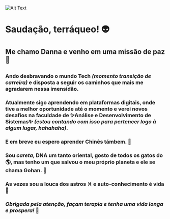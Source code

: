![Alt Text](https://media.giphy.com/media/KfBbmcllklLRdwO0Ep/giphy.gif)
# Saudação, terráqueo! :alien: <h3>
## Me chamo Danna e venho em uma missão de paz :vulcan_salute: <h2>  
### Ando desbravando o mundo **Tech** *(momento transição de carreira)* e disposta a seguir os caminhos que mais me agradarem nessa imensidão.<h3>
### Atualmente sigo aprendendo em plataformas digitais, onde tive a melhor oportunidade até o momento e verei novos desafios na faculdade de ✨Análise e Desenvolvimento de Sistemas✨ *(estou contando com isso para pertencer logo à algum lugar, hahahaha).*
### E em breve eu espero aprender Chinês támbem. 🐉 <h3>
### Sou *careta*, DNA um tanto oriental, gosto de todos os gatos do 🌎, mas tenho um que salvou o meu próprio planeta e ele se chama Gohan. 💙
### As vezes sou a louca dos astros ♓ e auto-conhecimento é vida 🌟 <h3>  

### *Obrigada pela atenção, façam terapia e tenha uma vida longa e prospera!* 🖖 <h3>
